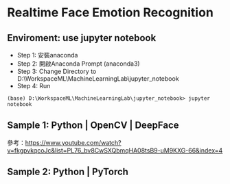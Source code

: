 # Realtime Face Emotion Recognition
## Enviroment: use jupyter notebook
- Step 1: 安裝anaconda
- Step 2: 開啟Anaconda Prompt (anaconda3)
- Step 3: Change Directory to D:\WorkspaceML\MachineLearningLab\jupyter_notebook
- Step 4: Run 
```
(base) D:\WorkspaceML\MachineLearningLab\jupyter_notebook> jupyter notebook
```


## Sample 1: Python | OpenCV | DeepFace
參考：https://www.youtube.com/watch?v=fkgpvkqcoJc&list=PL76_bv8CwSXQbmqHA08tsB9-uM9KXG-66&index=4

## Sample 2: Python | PyTorch
